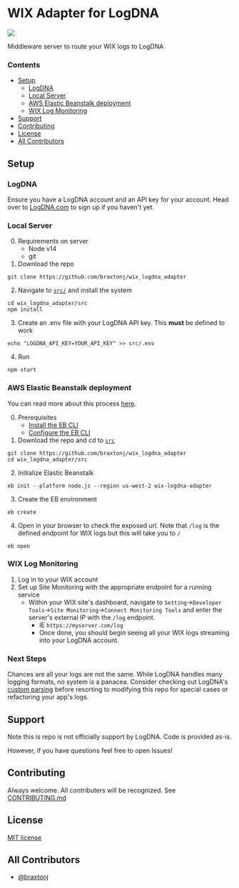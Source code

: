 # WIX Adapter for LogDNA
<p>
    <a href="https://github.com/braxtonj/wix_logdna_adapter/releases/tag/v0.1.0-alpha" alt="v0.1.0-alpha">
      <img src="https://img.shields.io/badge/version-v0.1.0--alpha-blue" /></a>
</p>

Middleware server to route your WIX logs to LogDNA
### Contents
  - [Setup](#setup)
    - [LogDNA](#logdna)
    - [Local Server](#local-server)
    - [AWS Elastic Beanstalk deployment](#aws-elastic-beanstalk-deployment)
    - [WIX Log Monitoring](#wix-log-monitoring)
  - [Support](#support)
  - [Contributing](#contributing)
  - [License](#license)
  - [All Contributors](#all-contributors)

## Setup

### LogDNA
Ensure you have a LogDNA account and an API key for your account.  Head over to [LogDNA.com](https://logdna.com) to sign up if you haven't yet.
### Local Server

0. Requirements on server
   * Node v14
   * git
1. Download the repo
```console
git clone https://github.com/braxtonj/wix_logdna_adapter
```
2. Navigate to [`src/`](src/) and install the system
```console
cd wix_logdna_adapter/src
npm install
```
3. Create an .env file with your LogDNA API key.  This **must** be defined to work
```console
echo "LOGDNA_API_KEY=YOUR_API_KEY" >> src/.env
```
4. Run
```console
npm start
```

### AWS Elastic Beanstalk deployment

You can read more about this process [here](https://docs.aws.amazon.com/elasticbeanstalk/latest/dg/create_deploy_nodejs_express.html).

0. Prerequisites
   * [Install the EB CLI](https://docs.aws.amazon.com/elasticbeanstalk/latest/dg/eb-cli3-install.html)
   * [Configure the EB CLI](https://docs.aws.amazon.com/elasticbeanstalk/latest/dg/eb-cli3-configuration.html)
1. Download the repo and cd to [`src`](src/)
```console
git clone https://github.com/braxtonj/wix_logdna_adapter
cd wix_logdna_adapter/src
```
2. Initialize Elastic Beanstalk
```console
eb init --platform node.js --region us-west-2 wix-logdna-adapter
```
3. Create the EB environment
```console
eb create
```
4. Open in your browser to check the exposed url. Note that `/log` is the defined endpoint for WIX logs but this will take you to `/`
```console
eb open
```
### WIX Log Monitoring
1. Log in to your WIX account
2. Set up Site Monitoring with the appropriate endpoint for a running service
   * Within your WIX site's dashboard, navigate to `Setting`->`Developer Tools`->`Site Monitoring`->`Connect Monitoring Tools` and enter the server's external IP with the `/log` endpoint.
     * IE `https://myserver.com/log`
     * Once done, you should begin seeing all your WIX logs streaming into your LogDNA account.

### Next Steps
Chances are all your logs are not the same.  While LogDNA handles many logging formats, no system is a panacea.  Consider checking out LogDNA's [custom parsing](https://docs.logdna.com/docs/custom-parsing) before resorting to modifying this repo for special cases or refactoring your app's logs.

## Support
Note this is repo is not officially support by LogDNA.  Code is provided as-is.

However, if you have questions feel free to open Issues!

## Contributing
Always welcome.  All contributers will be recognized.  See [CONTRIBUTING.md](CONTRIBUTING.md)

## License

[MIT license](LICENSE)
## All Contributors
* [@braxtonj](https://github.com/braxtonj)
